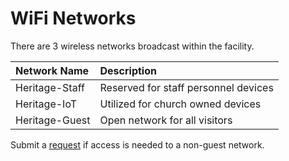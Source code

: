 # WiFi Networks

There are 3 wireless networks broadcast within the facility. 

| Network Name | Description |
| :--- | :--- |
| Heritage-Staff | Reserved for staff personnel devices |
| Heritage-IoT | Utilized for church owned devices |
| Heritage-Guest | Open network for all visitors |

Submit a [request](https://docs.google.com/forms/d/e/1FAIpQLScqt1RndHEA3udGeOoMNzDoettr30-P1vTEHm3RkEbdn_1EOQ/viewform?usp=pp_url&entry.74352180=WiFi+Access) if access is needed to a non-guest network.

